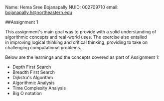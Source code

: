 Name: Hema Sree Bojanapally
NUID: 002709710
email: bojanapally.h@northeastern.edu

##Assignment 1

This assignment's main goal was to provide with a solid understanding of algorithmic concepts and real-world uses. The exercise also entailed in improving logical thinking and critical thinking, providing to take on challenging computational problems. 

Below are the learnings and the concepts covered as part of Assignment 1:
- Depth First Search
- Breadth First Search
- Dijkstra's Algorithm
- Algorithmic Analysis
- Time Complexity Analysis
- Big O notation




